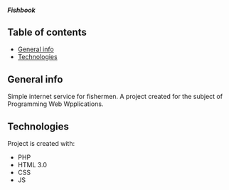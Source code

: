 ##### Fishbook 

## Table of contents
* [General info](#general-info)
* [Technologies](#technologies)


## General info
 Simple internet service for fishermen. 
 A project created for the subject of Programming Web Wpplications. 


## Technologies
Project is created with:
* PHP
* HTML 3.0
* CSS
* JS
